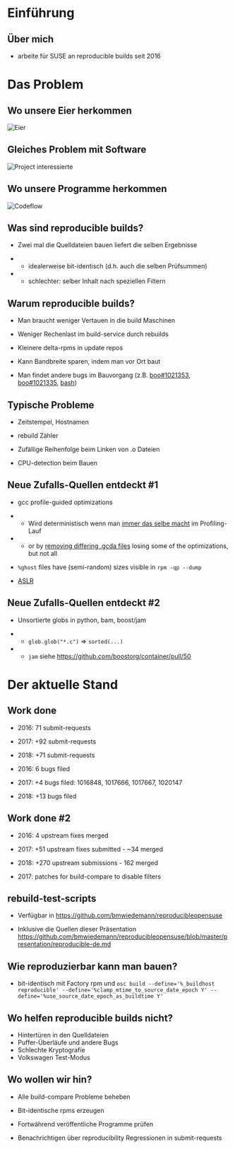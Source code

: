 # Einführung

## Über mich

* arbeite für SUSE an reproducible builds seit 2016

# Das Problem

## Wo unsere Eier herkommen

![Eier](img/nummer_auf_eiern.jpg)
<!--
Warum stempeln wir Nummern auf Eier?
Wir wollen wissen wo es herkommt und wie es erzeugt wurde
-->

## Gleiches Problem mit Software

![Project interessierte](img/corp/corp.png)

## Wo unsere Programme herkommen

![Codeflow](img/codeflow.png)

<!--
Entwickler erzeugen git commits, signieren commits und/oder tags. Ist sicher.
Dann irgendwann erzeugen sie tarballs. Sicher falls gpg-signiert
Packagers laden die tarballs in OBS
magic happens on OBS (other distris use developer workstation)
signiertes binär-rpms und repos werden automatisch veröffentlich
Ist sicher auch bei kompromitierten mirror-Servern und http, wegen der Signaturen.

Aber wie wissen wir, dass die binaries keine Hintertüren enthalten, die beim Bauen zugefügt wurden?
-->

## Was sind reproducible builds?

* Zwei mal die Quelldateien bauen liefert die selben Ergebnisse

* * idealerweise bit-identisch (d.h. auch die selben Prüfsummen)

* * schlechter: selber Inhalt nach speziellen Filtern


## Warum reproducible builds?

* Man braucht weniger Vertauen in die build Maschinen

* Weniger Rechenlast im build-service durch rebuilds

* Kleinere delta-rpms in update repos

* Kann Bandbreite sparen, indem man vor Ort baut

* Man findet andere bugs im Bauvorgang (z.B. [boo#1021353](https://bugzilla.opensuse.org/show_bug.cgi?id=1021353), [boo#1021335](https://bugzilla.opensuse.org/show_bug.cgi?id=1021335), [bash](https://lists.gnu.org/archive/html/bug-bash/2018-07/msg00010.html))

<!--

Viele nützliche Eigenschaften
Man braucht keine Rechenzeit verschwenden, abhängige Pakete zu bauen, wenn sich nichts geändert hat
Es wird sicherer

Aber warum sollte ein Computer nicht deterministisch sein? 2+3 ist doch immer das selbe...

-->

## Typische Probleme

* Zeitstempel, Hostnamen

* rebuild Zähler

* Zufällige Reihenfolge beim Linken von .o Dateien

* CPU-detection beim Bauen

<!--

compile-time CPU detection libatlas3

-->

## Neue Zufalls-Quellen entdeckt #1

* gcc profile-guided optimizations
* * Wird deterministisch wenn man [immer das selbe macht](https://build.opensuse.org/request/show/499887) im Profiling-Lauf
* * or by [removing differing .gcda files](https://build.opensuse.org/request/show/498391) losing some of the optimizations, but not all

* `%ghost` files have (semi-random) sizes visible in `rpm -qp --dump`

* [ASLR](https://github.com/bmwiedemann/theunreproduciblepackage/tree/master/aslr)

## Neue Zufalls-Quellen entdeckt #2

* Unsortierte globs in python, bam, boost/jam

* * `glob.glob("*.c")` => `sorted(...)`

* * `jam` siehe https://github.com/boostorg/container/pull/50

# Der aktuelle Stand

## Work done

* 2016: 71 submit-requests
* 2017: +92 submit-requests
* 2018: +71 submit-requests

* 2016: 6 bugs filed
* 2017: +4 bugs filed: 1016848, 1017666, 1017667, 1020147
* 2018: +13 bugs filed

## Work done #2

* 2016: 4 upstream fixes merged
* 2017: +51 upstream fixes submitted - ~34 merged
* 2018: +270 upstream submissions - 162 merged


* 2017: patches for build-compare to disable filters


## rebuild-test-scripts

* Verfügbar in https://github.com/bmwiedemann/reproducibleopensuse

* Inklusive die Quellen dieser Präsentation https://github.com/bmwiedemann/reproducibleopensuse/blob/master/presentation/reproducible-de.md

## Wie reproduzierbar kann man bauen?

* bit-identisch mit Factory rpm und `osc build --define='%_buildhost reproducible' --define='%clamp_mtime_to_source_date_epoch Y' --define='%use_source_date_epoch_as_buildtime Y'`

## Wo helfen reproducible builds nicht?

* Hintertüren in den Quelldateien
* Puffer-Überläufe und andere Bugs
* Schlechte Kryptografie
* Volkswagen Test-Modus

## Wo wollen wir hin?

* Alle build-compare Probleme beheben

* Bit-identische rpms erzeugen

* Fortwährend veröffentliche Programme prüfen

* Benachrichtigen über reproducibility Regressionen in submit-requests

<!--
Ganz bit-identische Pakete zu bauen ist schwerer - z.B. python .pyc und .elc enthalten Zeitstempel
Man könnte es sich einfacher machen, indem man beim Bauen immer den hostname konstant setzt, aber das könnte debugging von reproducibility-Problemen erschweren - man bräuchte dann zusätzliche Metadaten darüber z.B. in OBS oder der _buildenv Datei

-->
